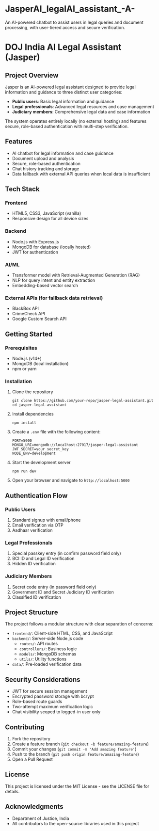 # JasperAI_legalAI_assistant_-A-
An AI-powered chatbot to assist users in legal queries and document processing, with user-tiered access and secure verification.
# DOJ India AI Legal Assistant (Jasper)
## Project Overview

Jasper is an AI-powered legal assistant designed to provide legal information and guidance to three distinct user categories:
- **Public users**: Basic legal information and guidance
- **Legal professionals**: Advanced legal resources and case management
- **Judiciary members**: Comprehensive legal data and case information

The system operates entirely locally (no external hosting) and features secure, role-based authentication with multi-step verification.

## Features

- AI chatbot for legal information and case guidance
- Document upload and analysis
- Secure, role-based authentication
- Chat history tracking and storage
- Data fallback with external API queries when local data is insufficient

## Tech Stack

### Frontend
- HTML5, CSS3, JavaScript (vanilla)
- Responsive design for all device sizes

### Backend
- Node.js with Express.js
- MongoDB for database (locally hosted)
- JWT for authentication

### AI/ML
- Transformer model with Retrieval-Augmented Generation (RAG)
- NLP for query intent and entity extraction
- Embedding-based vector search

### External APIs (for fallback data retrieval)
- BlackBox API
- CrimeCheck API
- Google Custom Search API

## Getting Started

### Prerequisites
- Node.js (v14+)
- MongoDB (local installation)
- npm or yarn

### Installation

1. Clone the repository
   ```
   git clone https://github.com/your-repo/jasper-legal-assistant.git
   cd jasper-legal-assistant
   ```

2. Install dependencies
   ```
   npm install
   ```

3. Create a `.env` file with the following content:
   ```
   PORT=5000
   MONGO_URI=mongodb://localhost:27017/jasper-legal-assistant
   JWT_SECRET=your_secret_key
   NODE_ENV=development
   ```

4. Start the development server
   ```
   npm run dev
   ```

5. Open your browser and navigate to `http://localhost:5000`

## Authentication Flow

### Public Users
1. Standard signup with email/phone
2. Email verification via OTP
3. Aadhaar verification

### Legal Professionals
1. Special passkey entry (in confirm password field only)
2. BCI ID and Legal ID verification
3. Hidden ID verification

### Judiciary Members
1. Secret code entry (in password field only)
2. Government ID and Secret Judiciary ID verification
3. Classified ID verification

## Project Structure

The project follows a modular structure with clear separation of concerns:

- `frontend/`: Client-side HTML, CSS, and JavaScript
- `backend/`: Server-side Node.js code
  - `routes/`: API routes
  - `controllers/`: Business logic
  - `models/`: MongoDB schemas
  - `utils/`: Utility functions
- `data/`: Pre-loaded verification data

## Security Considerations

- JWT for secure session management
- Encrypted password storage with bcrypt
- Role-based route guards
- Two-attempt maximum verification logic
- Chat visibility scoped to logged-in user only

## Contributing

1. Fork the repository
2. Create a feature branch (`git checkout -b feature/amazing-feature`)
3. Commit your changes (`git commit -m 'Add amazing feature'`)
4. Push to the branch (`git push origin feature/amazing-feature`)
5. Open a Pull Request

## License

This project is licensed under the MIT License - see the LICENSE file for details.

## Acknowledgments

- Department of Justice, India
- All contributors to the open-source libraries used in this project

